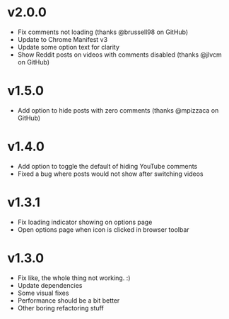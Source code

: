 # v2.0.0

-   Fix comments not loading (thanks @brussell98 on GitHub)
-   Update to Chrome Manifest v3
-   Update some option text for clarity
-   Show Reddit posts on videos with comments disabled (thanks @jlvcm on GitHub)

# v1.5.0

-   Add option to hide posts with zero comments (thanks @mpizzaca on GitHub)

# v1.4.0

-   Add option to toggle the default of hiding YouTube comments
-   Fixed a bug where posts would not show after switching videos

# v1.3.1

-   Fix loading indicator showing on options page
-   Open options page when icon is clicked in browser toolbar

# v1.3.0

-   Fix like, the whole thing not working. :)
-   Update dependencies
-   Some visual fixes
-   Performance should be a bit better
-   Other boring refactoring stuff
